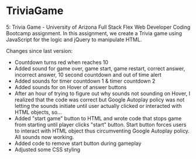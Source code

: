 # TriviaGame
5: Trivia Game - University of Arizona Full Stack Flex Web Developer Coding Bootcamp assignment. In this assignment, we create a Trivia game using JavaScript for the logic and jQuery to manipulate HTML.

Changes since last version:
- Countdown turns red when reaches 10
- Added sound for game over, game start, game restart, correct answer, incorrect answer, 10 second countdown and out of time alert
- Added sounds for timer countdown 1 & timer countdown 2
- Added sounds for on Hover of answer buttons
- After an hour of trying to figure out why sounds not sounding on Hover, I realized that the code was correct but Google Autoplay policy was not letting the sounds initiate until user actually clicked or interacted with HTML objects, so...
- Added "start game" button to HTML and wrote code that stops game from starting until player clicks "start" button. Start button forces users to interact with HTML object thus circumventing Google Autoplay policy. All sounds now working.
- Added code to remove start button during gameplay
- Adjusted some CSS styling
